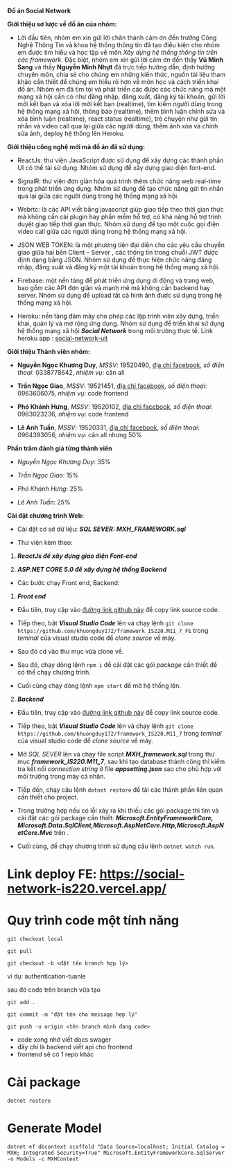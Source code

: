 **Đồ án Social Network**

**Giới thiệu sơ lược về đồ án của nhóm:**
- Lời đầu tiên, nhóm em xin gửi lời chân thành cảm ơn đến trường Công Nghệ Thông Tin và khoa hệ thống thông tin đã tạo điều kiện cho nhóm em được tìm hiểu và học tập về môn *Xây dựng hệ thống thông tin trên các framework*. Đặc biệt, nhóm em xin gửi lời cảm ơn đến thầy **Vũ Minh Sang** và thầy **Nguyễn Minh Nhựt** đã trực tiếp hướng dẫn, định hướng chuyên môn, chia sẻ cho chúng em những kiến thức, nguồn tài liệu tham khảo cần thiết để chúng em hiểu rõ hơn về môn học và cách triển khai đồ án. Nhóm em đã tìm tòi và phát triển các được các chức năng mà một mạng xã hội cần có như đăng nhập, đăng xuất, đăng ký tài khoản, gửi lời mời kết bạn và xóa lời mời kết bạn (realtime), tìm kiếm người dùng trong hệ thống mạng xã hội, thông báo (realtime), thêm bình luận chỉnh sửa và xóa bình luận (realtime), react status (realtime), trò chuyện như gửi tin nhắn và video call qua lại giữa các người dùng, thêm ảnh xóa và chỉnh sửa ảnh, deploy hệ thống lên Heroku.

**Giới thiệu công nghệ mới mà đồ án đã sử dụng:**

- ReactJs: thư viện JavaScript được sử dụng để xây dựng các thành phần UI có thể tái sử dụng. Nhóm sử dụng để xây dựng giao diện font-end.

- SignalR: thư viện đơn giản hóa quá trình thêm chức năng web real-time trong phát triển ứng dụng. Nhóm sử dụng để tạo chức năng gửi tin nhắn qua lại giữa các người dùng trong hệ thống mạng xã hội. 

- Webrtc: là các API viết bằng javascript giúp giao tiếp theo thời gian thực mà không cần cài plugin hay phần mềm hỗ trợ, có khả năng hỗ trợ trình duyệt giao tiếp thời gian thực. Nhóm sử dụng để tạo một cuộc gọi điện video call giữa các người dùng trong hệ thống mạng xã hội.

- JSON WEB TOKEN: là một phương tiện đại diện cho các yêu cầu chuyển giao giữa hai bên Client – Server , các thông tin trong chuỗi JWT được định dạng bằng JSON. Nhóm sử dụng để thực hiện chức năng đăng nhập, đăng xuất và đăng ký một tài khoản trong hệ thống mạng xã hội.

- Firebase: một nền tảng để phát triển ứng dụng di động và trang web, bao gồm các API đơn giản và mạnh mẽ mà không cần backend hay server. Nhóm sử dụng để upload tất cả hình ảnh được sử dụng trong hệ thống mạng xã hội.

- Heroku: nền tảng đám mây cho phép các lập trình viên xây dựng, triển khai, quản lý và mở rộng ứng dụng. Nhóm sử dụng để triển khai sử dụng hệ thống mạng xã hội **_Social Network_** trong môi trường thực tế. Link heroku app : [social-network-uit](https://social-network-uit.herokuapp.com/)

**Giới thiệu Thành viên nhóm:**

- **Nguyễn Ngọc Khương Duy**, *MSSV*: 19520490, [địa chỉ facebook](https://www.facebook.com/duyastronomer), *số điện thoại*: 0338778642, *nhiệm vụ*: cân all

- **Trần Ngọc Giao**, *MSSV*: 19521451, [địa chỉ facebook](https://www.facebook.com/OumaShu159/), *số điện thoại*: 0963606075, *nhiệm vụ*: code frontend

- **Phó Khánh Hưng**, *MSSV*: 19520102, [địa chỉ facebook](https://www.facebook.com/profile.php?id=100007924638394), *số điện thoại*: 0963023236, *nhiệm vụ*: code frontend

- **Lê Anh Tuấn**, *MSSV*: 19520331, [địa chỉ facebook](https://www.facebook.com/TuanLeIsMe), *số điện thoại*: 0964393056, *nhiệm vụ*: cân all nhưng 50%

**Phần trăm đánh giá từng thành viên**

- *Nguyễn Ngọc Khương Duy*: 35%

- *Trần Ngọc Giao*: 15%

- *Phó Khánh Hưng*: 25%

- *Lê Anh Tuấn*: 25%

**Cài đặt chương trình Web:**

- Cài đặt cơ sở dữ liệu: **_SQL SEVER: MXH_FRAMEWORK.sql_**

- Thư viện kèm theo: 

1. **_ReactJs để xây dựng giao diện Font-end_**

2. **_ASP.NET CORE 5.0 để xây dựng hệ thống Backend_**

- Các bước chạy Front end, Backend: 

1. **_Front end_**

- Đầu tiên, truy cập vào [đường link github này](https://github.com/khuongduy172/framework_IS220.M11_7_FE) để copy link source code.

- Tiếp theo, bật **_Visual Studio Code_** lên và chạy lệnh `git clone https://github.com/khuongduy172/framework_IS220.M11_7_FE` trong *teminal* của visual studio code để *clone source* về máy. 

- Sau đó cd vào thư mục vừa clone về.

- Sau đó, chạy dòng lệnh `npm i` để cài đặt các gói *package* cần thiết để có thể chạy chương trình. 

- Cuối cùng chạy dòng lệnh `npm start` để mở hệ thống lên.

2. **_Backend_**

- Đầu tiên, truy cập vào [đường link github này](https://github.com/khuongduy172/framework_IS220.M11_7) để copy link source code.

- Tiếp theo, bật **_Visual Studio Code_** lên và chạy lệnh `git clone https://github.com/khuongduy172/framework_IS220.M11_7` trong *teminal* của visual studio code để *clone source* về máy. 

- Mở *SQL SEVER* lên và chạy file script **_MXH_framework.sql_** trong thư mục **_framework_IS220.M11_7_**, sau khi tạo database thành công thì kiểm tra kết nối *connection string* ở file **_appsetting.json_** sao cho phù hợp với môi trường trong máy cá nhân.   

- Tiếp đến, chạy câu lệnh `dotnet restore` để tải các thành phần liên quan cần thiết cho project.

- Trong trường hợp nếu có lỗi xảy ra khi thiếu các gói package thì tìm và cài đặt các gói package cần thiết: **_Microsoft.EntityFrameworkCore, Microsoft.Data.SqlClient,Microsoft.AspNetCore.Http,Microsoft.AspNetCore.Mvc_** trên .

- Cuối cùng, để chạy chương trình sử dụng câu lệnh `dotnet watch run`.

# Link deploy FE: https://social-network-is220.vercel.app/

# Quy trình code một tính năng
`git checkout local`

`git pull`

`git checkout -b <đặt tên branch hợp lý>`

ví dụ: authentication-tuanle

sau đó code trên branch vừa tạo

`git add .`

`git commit -m "đặt tên cho message hợp lý"`

`git push -u origin <tên branch mình đang code>`

- code xong nhớ viết docs swager
- đây chỉ là backend viết api cho frontend
- frontend sẽ có 1 repo khác


# Cài package 

`dotnet restore`

# Generate Model

`dotnet ef dbcontext scaffold "Data Source=localhost; Initial Catalog = MXH; Integrated Security=True" Microsoft.EntityFrameworkCore.SqlServer -o Models -c MXHContext`


